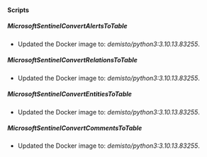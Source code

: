 
#### Scripts
##### MicrosoftSentinelConvertAlertsToTable
- Updated the Docker image to: *demisto/python3:3.10.13.83255*.
##### MicrosoftSentinelConvertRelationsToTable
- Updated the Docker image to: *demisto/python3:3.10.13.83255*.
##### MicrosoftSentinelConvertEntitiesToTable
- Updated the Docker image to: *demisto/python3:3.10.13.83255*.
##### MicrosoftSentinelConvertCommentsToTable
- Updated the Docker image to: *demisto/python3:3.10.13.83255*.